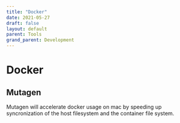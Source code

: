 ```yaml
---
title: "Docker"
date: 2021-05-27
draft: false
layout: default
parent: Tools
grand_parent: Development
---
```


# Docker

## Mutagen
Mutagen will accelerate docker usage on mac by speeding up syncronization of the host filesystem and the container file system.